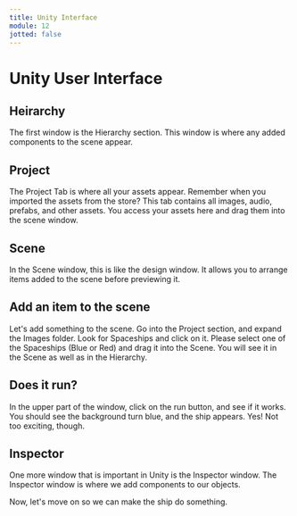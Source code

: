 ```yaml
---
title: Unity Interface
module: 12
jotted: false
---
```


# Unity User Interface

## Heirarchy

The first window is the Hierarchy section.  This window is where any added components to the scene appear.

## Project

The Project Tab is where all your assets appear.  Remember when you imported the assets from the store?  This tab contains all images, audio, prefabs, and other assets.  You access your assets here and drag them into the scene window.

## Scene

In the Scene window, this is like the design window.  It allows you to arrange items added to the scene before previewing it.

## Add an item to the scene

Let's add something to the scene.  Go into the Project section, and expand the Images folder.  Look for Spaceships and click on it.  Please select one of the Spaceships (Blue or Red) and drag it into the Scene.  You will see it in the Scene as well as in the Hierarchy.

## Does it run?

In the upper part of the window, click on the run button, and see if it works. You should see the background turn blue, and the ship appears.  Yes!  Not too exciting, though.

## Inspector

One more window that is important in Unity is the Inspector window.  The Inspector window is where we add components to our objects.



Now, let's move on so we can make the ship do something.


